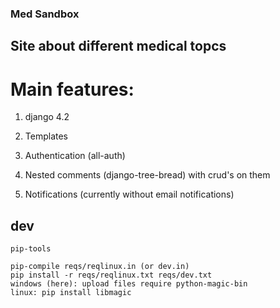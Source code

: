 ### Med Sandbox

## Site about different medical topcs

# Main features:

1. django 4.2

2. Templates

3. Authentication (all-auth)

4. Nested comments (django-tree-bread) with crud's on them

5. Notifications (currently without email notifications)

## dev

```
pip-tools

pip-compile reqs/reqlinux.in (or dev.in)
pip install -r reqs/reqlinux.txt reqs/dev.txt
windows (here): upload files require python-magic-bin
linux: pip install libmagic
```
